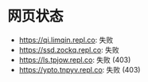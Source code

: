 # 网页状态
- https://qi.limqin.repl.co: 失败
- https://ssd.zockq.repl.co: 失败
- https://ls.tpjow.repl.co: 失败 (403)
- https://ypto.tnpyv.repl.co: 失败 (403)
